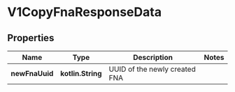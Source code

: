 
# V1CopyFnaResponseData

## Properties
Name | Type | Description | Notes
------------ | ------------- | ------------- | -------------
**newFnaUuid** | **kotlin.String** | UUID of the newly created FNA | 



